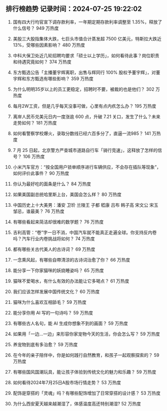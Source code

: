 
## 排行榜趋势 记录时间：2024-07-25 19:22:02
  
  1. 国有四大行均官宣下调存款利率，一年期定期存款利率调整至 1.35%，释放了什么信号？ 949 万热度
    
  2. 美股三大股指集体大跌，七巨头市值合计蒸发超 7500 亿美元，特斯拉大跌近 13%，受哪些因素影响？ 480 万热度
    
  3. 中科大保卫处近几轮招聘均要求「硕士以上学历」，如何看待此事？岗位职责和待遇究竟如何？ 374 万热度
    
  4. 东方甄选公告「主播董宇辉离职，出售与辉同行 100% 股权予董宇辉」，对董宇辉和东方甄选有哪些影响？ 359 万热度
    
  5. 为什么明明35岁以上的员工更稳定，招聘时不要，被裁的也是他们？ 302 万热度
    
  6. 每月2W工资，但是几乎每天没事可做，心里有点内疚怎么办？ 195 万热度
    
  7. 离岸人民币兑美元日内一度涨逾 600 点，升破 7.21 关口，发生了什么？未来走势如何？ 181 万热度
    
  8. 如何看警察学校爆火，录取分数线已经六百多分了，直逼一流985？ 141 万热度
    
  9. 7 月 25 日起，北京警方严查城市道路自行车「骑行竞速」，这释放了怎样的信号？ 106 万热度
    
  10. 小米汽车官方：“按全国用户锁单顺序进行车辆供应，不会存在插队等现象”，如何评价此事件？ 90 万热度
    
  11. 你认为最好吃的面条是什么？ 84 万热度
    
  12. 如果美国副总统哈里斯上台，美国会怎么样？ 80 万热度
    
  13. 中国历史上十大美男：潘安 卫玠 兰陵王 子都 嵇康 吕布 韩子高 宋文公  宋玉 邹忌，谁最美？ 76 万热度
    
  14. 有哪些看起来简洁却很难的数学题？ 76 万热度
    
  15. 吉利高管：“卷”字一日不消，中国汽车就不能真正走遍全球。你支持反内卷吗？汽车行业内卷挑战将如何？ 74 万热度
    
  16. 都有哪些关古代美人的古诗词？ 69 万热度
    
  17. 一念熏风起，有哪些自帶清涼的古诗词治愈了你？ 66 万热度
    
  18. 能分享一下你家猫咪的妖娆睡姿吗？ 65 万热度
    
  19. 猫咪不爱喝水，有什么有效的办法能让它多喝点？ 61 万热度
    
  20. 我们应该怎样发展中国传统文化？ 60 万热度
    
  21. 猫咪为什么喜欢互相舔毛？ 59 万热度
    
  22. 能分享你用 AI 写的一句诗吗？ 59 万热度
    
  23. 有哪些古人名句，能 AI 生成你想象不到的画面？ 59 万热度
    
  24. 如果用「一边…一边」来形容你家宠物今天的生活，你会怎么写？ 59 万热度
    
  25. 养宠物到底有多治愈？ 59 万热度
    
  26. 在今年的亲子陪伴中，你是如何践行自然教育，和孩子一起观察探索的？ 59 万热度
    
  27. 有哪些国风国潮玩具，能让孩子体验到传统文化的魅力和乐趣？ 59 万热度
    
  28. 如何看待2024年7月25日A股市场行情走势？ 53 万热度
    
  29. 配饰是穿搭的「灵魂」吗？有哪些配饰增加了日常穿搭的设计感？ 53 万热度
    
  30. 为什么西安夏天越来越潮湿了，体感温度高还特别潮湿? 52 万热度
    